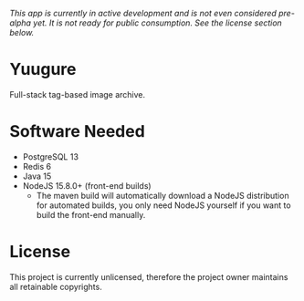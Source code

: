 *This app is currently in active development and is not even considered pre-alpha yet. It is not ready for public consumption. See the license section below.*

# Yuugure

Full-stack tag-based image archive.

# Software Needed

* PostgreSQL 13
* Redis 6
* Java 15
* NodeJS 15.8.0+ (front-end builds)
  * The maven build will automatically download a NodeJS distribution for automated builds, you only need NodeJS yourself if you want to build the front-end manually.

# License

This project is currently unlicensed, therefore the project owner maintains all retainable copyrights.
